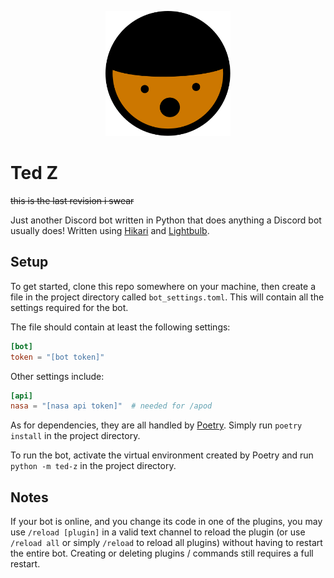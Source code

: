 <p align="center">
    <img width="200" src="./assets/ted.svg" alt="Ted face">
</p>

# Ted Z
~~this is the last revision i swear~~

Just another Discord bot written in Python that does anything a Discord bot usually does!
Written using [Hikari](https://github.com/hikari-py/hikari) and [Lightbulb](https://github.com/tandemdude/hikari-lightbulb).

## Setup
To get started, clone this repo somewhere on your machine, then create a file in the project directory called `bot_settings.toml`. This will contain all the settings required for the bot.

The file should contain at least the following settings:
```toml
[bot]
token = "[bot token]"
```

Other settings include:
```toml
[api]
nasa = "[nasa api token]"  # needed for /apod
```

As for dependencies, they are all handled by [Poetry](https://github.com/python-poetry/poetry). Simply run `poetry install` in the project directory.

To run the bot, activate the virtual environment created by Poetry and run `python -m ted-z` in the project directory.

## Notes
If your bot is online, and you change its code in one of the plugins, you may use `/reload [plugin]` in a valid text channel to reload the plugin (or use `/reload all` or simply `/reload` to reload all plugins) without having to restart the entire bot. Creating or deleting plugins / commands still requires a full restart.
